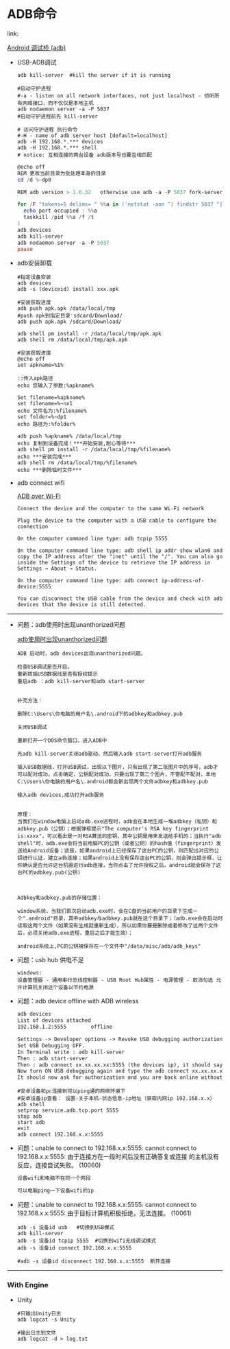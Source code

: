 # ADB命令

link:

[Android 调试桥 (adb)](https://developer.android.com/studio/command-line/adb#howadbworks)



* USB-ADB调试

  ``` shell
  adb kill-server  #kill the server if it is running
  
  #启动守护进程
  #-a - listen on all network interfaces, not just localhost - 侦听所有网络接口，而不仅仅是本地主机
  adb nodaemon server -a -P 5037 
  #启动守护进程前先 kill-server
  
  # 访问守护进程 执行命令
  #-H - name of adb server host [default=localhost]
  adb -H 192.168.*.*** devices
  adb -H 192.168.*.*** shell
  # notice: 互相连接的两台设备 adb版本号也要互相匹配
  ```
  
  ``` powershell
  @echo off
  REM 更改当前目录为批处理本身的目录
  cd /d %~dp0
  
  REM adb version > 1.0.32   otherwise use adb -a -P 5037 fork-server server
  
  for /F "tokens=5 delims= " %%a in ('netstat -aon ^| findstr 5037 ^| findstr LISTENING') do ( 
  	echo port occupied : %%a
  	taskkill /pid %%a /f /t
  )
  adb devices
  adb kill-server
  adb nodaemon server -a -P 5037
  pause
  ```
  
  



* adb安装卸载

  ``` shell
  #指定设备安装
  adb devices
  adb -s (deviceid) install xxx.apk
  
  #安装获取进度
  adb push apk.apk /data/local/tmp
  #push apk到指定目录 sdcard/Download/
  adb push apk.apk /sdcard/Download/       
  
  adb shell pm install -r /data/local/tmp/apk.apk
  adb shell rm /data/local/tmp/apk.apk
  ```

  ``` shell
  #安装获取进度
  @echo off
  set apkname=%1%
   
  ::传入apk路径
  echo 您输入了参数:%apkname% 
   
  Set filename=%apkname%
  set filename=%~nx1
  echo 文件名为:%filename%
  set folder=%~dp1
  echo 路径为:%folder%
  
  adb push %apkname% /data/local/tmp
  echo 复制到设备完成！***开始安装,耐心等待***
  adb shell pm install -r /data/local/tmp/%filename%
  echo ***安装完成***
  adb shell rm /data/local/tmp/%filename%
  echo ***删除临时文件***
  ```

  

* adb connect wifi

  [ADB over Wi-Fi](https://help.famoco.com/developers/dev-env/adb-over-wifi/)
  
  ``` text
  Connect the device and the computer to the same Wi-Fi network
  
  Plug the device to the computer with a USB cable to configure the connection
  
  On the computer command line type: adb tcpip 5555
  
  On the computer command line type: adb shell ip addr show wlan0 and copy the IP address after the "inet" until the "/". You can also go inside the Settings of the device to retrieve the IP address in Settings → About → Status.
  
  On the computer command line type: adb connect ip-address-of-device:5555
  
  You can disconnect the USB cable from the device and check with adb devices that the device is still detected.
  ```
  
  



---



* 问题：adb使用时出现unanthorized问题

  [adb使用时出现unanthorized问题](https://www.cnblogs.com/yejintianming00/p/9339020.html)

  ``` text
  ADB 启动时，adb devices出现unanthorized问题。
  
  检查USB调试是否开启。
  重新拔插USB数据线是否有授权提示
  重启adb ：adb kill-server和adb start-server
  
  
  补充方法：
  
  删除C:\Users\你电脑的用户名\.android下的adbkey和adbkey.pub
  
  关闭USB调试
  
  重新打开一个DOS命令窗口，进入ADB中
  
  先adb kill-server关闭adb驱动，然后输入adb start-server打开adb服务
  
  插入USB数据线，打开USB调试，出现以下图片，只有出现了第二张图片中的序号，adb才可以配对成功。点击确定，公钥配对成功，只要出现了第二个图片，不管配不配对，本地C:\Users\你电脑的用户名\.android都会新出现两个文件adbkey和adbkey.pub
  
  输入adb devices,成功打开adb服务
  
  
  原理：
  当我们在window电脑上启动adb.exe进程时，adb会在本地生成一堆adbkey（私钥）和adbkey.pub（公钥）；根据弹框提示"The computer's RSA key fingerprint is:xxxx"，可以看出是一对RSA算法的密钥，其中公钥是用来发送给手机的；当执行"adb shell"时，adb.exe会将当前电脑PC的公钥（或者公钥）的hash值（fingerprint）发送给Android设备；这是，如果android上已经保存了这台PC的公钥，则匹配出对应的公钥进行认证，建立adb连接；如果android上没有保存这台PC的公钥，则会弹出提示框，让你确认是否允许这台机器进行adb连接，当你点击了允许授权之后，android就会保存了这台PC的adbkey.pub(公钥)
  
  
  
  Adbkey和adbkey.pub的存储位置：
  
  window系统，当我们首次启动adb.exe时，会在C盘的当前用户的目录下生成一个".android"目录，其中adbkey与adbkey.pub就在这个目录下；（adb.exe会在启动时读取这两个文件（如果没有生成就重新生成），所以如果你要是删除或者修改了这两个文件后，必须关闭adb.exe进程，重启之后才能生效）；
  
  android系统上,PC的公钥被保存在一个文件中"/data/misc/adb/adb_keys"
  ```



* 问题：usb hub 供电不足

  ``` text
  windows:
  设备管理器 - 通用串行总线控制器 - USB Root Hub属性 - 电源管理 - 取消勾选 允许计算机关闭这个设备以节约电源
  ```



* 问题：adb device offline with ADB wireless

  ``` tex
  adb devices
  List of devices attached
  192.168.1.2:5555        offline
  ```

  ``` tex
  Settings -> Developer options -> Revoke USB debugging authorizations (clear the list of authorized PCs).
  Set USB Debugging OFF.
  In Terminal write : adb kill-server
  Then : adb start-server
  Then : adb connect xx.xx.xx.xx:5555 (the devices ip), it should say unable to connect.
  Now turn ON USB debugging again and type the adb connect xx.xx.xx.xx:5555 again.
  It should now ask for authorization and you are back online without needing to connect cable to USB, only wifi used.
  ```
  
  ``` shell
  #安卓设备和pc连接到可以ping通的网络环境下
  #安卓设备ip查看： 设置-关于本机-状态信息-ip地址（获取内网ip 192.168.x.x）
  adb shell
  setprop service.adb.tcp.port 5555
  stop adb
  start adb
  exit
  adb connect 192.168.x.x:5555
  ```
  
  

* 问题：unable to connect to 192.168.x.x:5555: cannot connect to 192.168.x.x:5555: 由于连接方在一段时间后没有正确答复或连接 的主机没有反应，连接尝试失败。 (10060)

  ``` tex
  设备wifi和电脑不在同一个网段
  
  可以电脑ping一下设备wifi的ip
  ```

  

* 问题：unable to connect to 192.168.x.x:5555: cannot connect to 192.168.x.x:5555: 由于目标计算机积极拒绝，无法连接。 (10061)

  ``` shell
  adb -s 设备id usb   #切换到USB模式
  adb kill-server
  adb -s 设备id tcpip 5555  #切换到wifi无线调试模式
  adb -s 设备id connect 192.168.x.x:5555
  
  #adb -s 设备id disconnect 192.168.x.x:5555  断开连接
  ```




---



### With Engine

* Unity

  ``` shell
  #只输出Unity日志
  adb logcat -s Unity 
  
  #输出日志到文件
  adb logcat -d > log.txt
  ```

  

